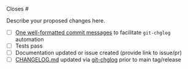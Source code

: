 Closes #

Describe your proposed changes here.

<!-- Checkboxes below this note can be erased if not applicable to your Pull Request. -->

- [ ] [One well-formatted commit messages](https://www.conventionalcommits.org/en/v1.0.0-beta.3/) to facilitate `git-chglog` automation
- [ ] Tests pass
- [ ] Documentation updated or issue created (provide link to issue/pr)
- [ ] [CHANGELOG.md](https://github.com/britepool/bpid-server/blob/master/CHANGELOG.md) updated via [git-chglog](https://github.com/git-chglog/git-chglog) prior to main tag/release
